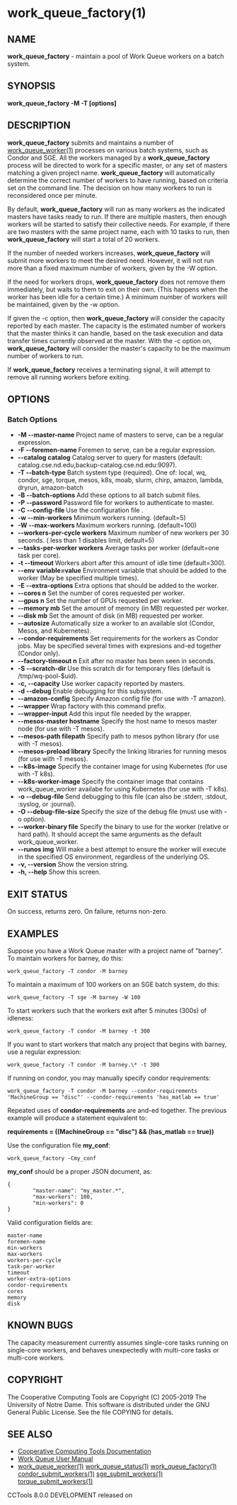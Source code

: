 






















# work_queue_factory(1)

## NAME
**work_queue_factory** - maintain a pool of Work Queue workers on a batch system.

## SYNOPSIS
****work_queue_factory -M <project-name> -T <batch-type> [options]****

## DESCRIPTION
**work_queue_factory** submits and maintains a number
of [work_queue_worker(1)](work_queue_worker.md) processes on various batch systems, such as
Condor and SGE.  All the workers managed by a **work_queue_factory** process
will be directed to work for a specific master, or any set of masters matching
a given project name.  **work_queue_factory** will automatically determine
the correct number of workers to have running, based on criteria set on
the command line.  The decision on how many workers to run is reconsidered
once per minute.

By default, **work_queue_factory** will run as many workers as the
indicated masters have tasks ready to run.  If there are multiple
masters, then enough workers will be started to satisfy their collective needs.
For example, if there are two masters with the same project name, each with
10 tasks to run, then **work_queue_factory** will start a total of 20 workers.

If the number of needed workers increases, **work_queue_factory** will submit
more workers to meet the desired need.  However, it will not run more than
a fixed maximum number of workers, given by the -W option.

If the need for workers drops, **work_queue_factory** does not remove them immediately,
but waits to them to exit on their own.  (This happens when the worker has been idle
for a certain time.)  A minimum number of workers will be maintained, given
by the -w option.

If given the -c option, then **work_queue_factory** will consider the capacity
reported by each master.  The capacity is the estimated number of workers
that the master thinks it can handle, based on the task execution and data
transfer times currently observed at the master.  With the -c option on,
**work_queue_factory** will consider the master's capacity to be the maximum
number of workers to run.

If **work_queue_factory** receives a terminating signal, it will attempt to
remove all running workers before exiting.

## OPTIONS

### Batch Options

- **-M --master-name <project>** Project name of masters to serve, can be a regular expression.
- **-F --foremen-name <project>** Foremen to serve, can be a regular expression.
- **--catalog catalog** Catalog server to query for masters (default: catalog.cse.nd.edu,backup-catalog.cse.nd.edu:9097).
- **-T --batch-type <type>** Batch system type (required). One of: local, wq, condor, sge, torque, mesos, k8s, moab, slurm, chirp, amazon, lambda, dryrun, amazon-batch
- **-B --batch-options <options>** Add these options to all batch submit files.
- **-P --password <file>** Password file for workers to authenticate to master.
- **-C --config-file <file>** Use the configuration file <file>.
- **-w --min-workers <workers>** Minimum workers running.  (default=5)
- **-W --max-workers <workers>** Maximum workers running.  (default=100)
- **--workers-per-cycle workers** Maximum number of new workers per 30 seconds.  ( less than 1 disables limit, default=5)
- **--tasks-per-worker workers** Average tasks per worker (default=one task per core).
- **-t --timeout <time>** Workers abort after this amount of idle time (default=300).
- **--env variable=value** Environment variable that should be added to the worker (May be specified multiple times).
- **-E --extra-options <options>** Extra options that should be added to the worker.
- **--cores n** Set the number of cores requested per worker.
- **--gpus n** Set the number of GPUs requested per worker.
- **--memory mb** Set the amount of memory (in MB) requested per worker.
- **--disk mb** Set the amount of disk (in MB) requested per worker.
- **--autosize** Automatically size a worker to an available slot (Condor, Mesos, and Kubernetes).
- **--condor-requirements** Set requirements for the workers as Condor jobs. May be specified several times with expresions and-ed together (Condor only).
- **--factory-timeout n** Exit after no master has been seen in <n> seconds.
- **-S --scratch-dir <file>** Use this scratch dir for temporary files (default is /tmp/wq-pool-$uid).
- **-c, --capacity** Use worker capacity reported by masters.
- **-d --debug <subsystem>** Enable debugging for this subsystem.
- **--amazon-config** Specify Amazon config file (for use with -T amazon).
- **--wrapper** Wrap factory with this command prefix.
- **--wrapper-input** Add this input file needed by the wrapper.
- **--mesos-master hostname** Specify the host name to mesos master node (for use with -T mesos).
- **--mesos-path filepath** Specify path to mesos python library (for use with -T mesos).
- **--mesos-preload library** Specify the linking libraries for running mesos (for use with -T mesos).
- **--k8s-image** Specify the container image for using Kubernetes (for use with -T k8s).
- **--k8s-worker-image** Specify the container image that contains work_queue_worker availabe for using Kubernetes (for use with -T k8s).
- **-o --debug-file <file>** Send debugging to this file (can also be :stderr, :stdout, :syslog, or :journal).
- **-O --debug-file-size <mb>** Specify the size of the debug file (must use with -o option).
- **--worker-binary file** Specify the binary to use for the worker (relative or hard path). It should accept the same arguments as the default work_queue_worker.
- **--runos img** Will make a best attempt to ensure the worker will execute in the specified OS environment, regardless of the underlying OS.
- **-v, --version** Show the version string.
- **-h, --help** Show this screen.


## EXIT STATUS
On success, returns zero. On failure, returns non-zero.

## EXAMPLES

Suppose you have a Work Queue master with a project name of "barney".
To maintain workers for barney, do this:

```
work_queue_factory -T condor -M barney
```

To maintain a maximum of 100 workers on an SGE batch system, do this:

```
work_queue_factory -T sge -M barney -W 100
```

To start workers such that the workers exit after 5 minutes (300s) of idleness:

```
work_queue_factory -T condor -M barney -t 300
```

If you want to start workers that match any project that begins
with barney, use a regular expression:

```
work_queue_factory -T condor -M barney.\* -t 300
```

If running on condor, you may manually specify condor requirements:

```
work_queue_factory -T condor -M barney --condor-requirements 'MachineGroup == "disc"' --condor-requirements 'has_matlab == true'
```

Repeated uses of **condor-requirements** are and-ed together. The previous example will produce a statement equivalent to:

**requirements = ((MachineGroup == "disc") && (has_matlab == true))**

Use the configuration file **my_conf**:

```
work_queue_factory -Cmy_conf
```

**my_conf** should be a proper JSON document, as:
```
{
        "master-name": "my_master.*",
        "max-workers": 100,
        "min-workers": 0
}
```

Valid configuration fields are:

```
master-name
foremen-name
min-workers
max-workers
workers-per-cycle
task-per-worker
timeout
worker-extra-options
condor-requirements
cores
memory
disk
```

## KNOWN BUGS

The capacity measurement currently assumes single-core tasks running on single-core
workers, and behaves unexpectedly with multi-core tasks or multi-core workers.

## COPYRIGHT
The Cooperative Computing Tools are Copyright (C) 2005-2019 The University of Notre Dame.  This software is distributed under the GNU General Public License.  See the file COPYING for details.

## SEE ALSO


- [Cooperative Computing Tools Documentation]("../index.html")
- [Work Queue User Manual]("../workqueue.html")
- [work_queue_worker(1)](work_queue_worker.md) [work_queue_status(1)](work_queue_status.md) [work_queue_factory(1)](work_queue_factory.md) [condor_submit_workers(1)](condor_submit_workers.md) [sge_submit_workers(1)](sge_submit_workers.md) [torque_submit_workers(1)](torque_submit_workers.md) 


CCTools 8.0.0 DEVELOPMENT released on 
